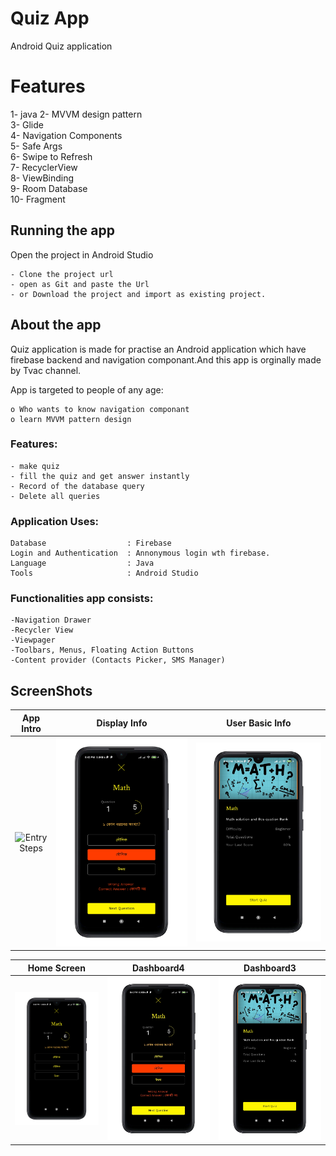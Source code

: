 # Quiz App
 Android Quiz application


# Features

1- java
2- MVVM design pattern   
3- Glide  
4- Navigation Components  
5- Safe Args  
6- Swipe to Refresh   
7- RecyclerView  
8- ViewBinding  
9- Room Database  
10- Fragment




## Running the app
  Open the project in Android Studio
  
    - Clone the project url
    - open as Git and paste the Url
    - or Download the project and import as existing project.

## About the app

Quiz application is made for practise an Android application which have firebase backend and navigation componant.And this app is orginally made by Tvac channel.

App is targeted to people of any age:
  
    o Who wants to know navigation componant
    o learn MVVM pattern design
    
  

### Features:

    - make quiz
    - fill the quiz and get answer instantly
    - Record of the database query
    - Delete all queries

### Application Uses:

    Database                  : Firebase
    Login and Authentication  : Annonymous login wth firebase.
    Language                  : Java
    Tools                     : Android Studio
  

### Functionalities app consists:

    -Navigation Drawer
    -Recycler View
    -Viewpager
    -Toolbars, Menus, Floating Action Buttons
    -Content provider (Contacts Picker, SMS Manager)
    

## ScreenShots
App Intro                  |Display Info               |User Basic Info
:-------------------------:|:-------------------------:|:-------------------------:
![Entry Steps](hhttps://github.com/Rakibul66/Quiz-App/blob/main/sc/1616078597725.png) | ![Dashboard1](https://github.com/Rakibul66/Quiz-App/blob/main/sc/1616078601387.png) | ![Dashboard2](https://github.com/Rakibul66/Quiz-App/blob/main/sc/1616078605285.png)

Home Screen                |Dashboard4               |Dashboard3
:-------------------------:|:-------------------------:|:-------------------------:
![Dash3](https://github.com/Rakibul66/Quiz-App/blob/main/sc/1616078608822.png) | ![Quiz](https://github.com/Rakibul66/Quiz-App/blob/main/sc/1616078612597.png) | ![Record](https://github.com/Rakibul66/Quiz-App/blob/main/sc/1616078627467.png)


